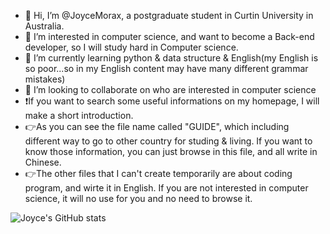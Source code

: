 - 👋 Hi, I’m @JoyceMorax, a postgraduate student in Curtin University in Australia. 
- 👀 I’m interested in computer science, and want to become a Back-end developer, so I will study hard in Computer science.
- 🌱 I’m currently learning python & data structure & English(my English is so poor...so in my English content may have many different grammar mistakes)
- 💞️ I’m looking to collaborate on who are interested in computer science 
- ❗If you want to search some useful informations on my homepage, I will make a short introduction.
- 👉As you can see the file name called "GUIDE", which including different way to go to other country for studing & living. If you want to know those information, you can just browse in this file, and all write in Chinese.
- 👉The other files that I can't create temporarily are about coding program, and wirte it in English. If you are not interested in computer science, it will no use for you and no need to browse it.
  
![Joyce's GitHub stats](https://github-readme-stats.vercel.app/api?username=JoyceMorax&show_icons=true&theme=tokyonight)


<!---
JoyceMorax/JoyceMorax is a ✨ special ✨ repository because its `README.md` (this file) appears on your GitHub profile.
You can click the Preview link to take a look at your changes.
--->
